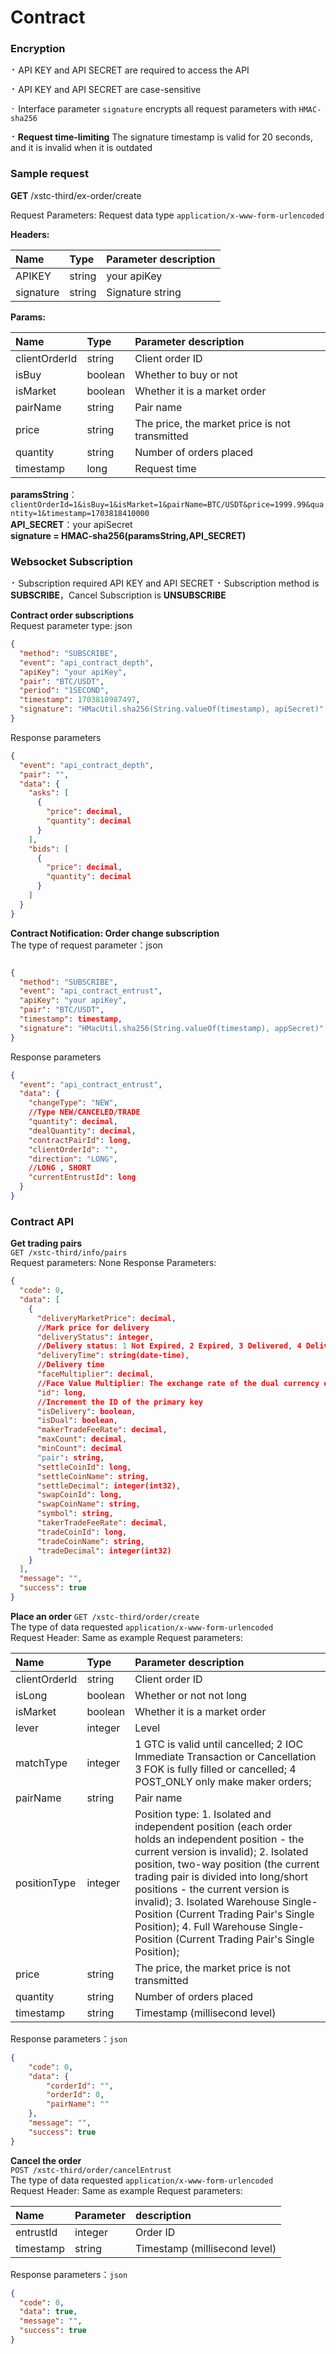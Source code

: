 # Contract

### Encryption

**᛫** API KEY and API SECRET are required to access the API

**᛫** API KEY and API SECRET are case-sensitive

᛫ Interface parameter `signature` encrypts all request parameters with `HMAC-sha256`

**᛫ Request time-limiting** The signature timestamp is valid for 20 seconds, and it is invalid when it is outdated

### Sample request

**GET** /xstc-third/ex-order/create

Request Parameters: Request data type `application/x-www-form-urlencoded`

**Headers:**

| Name      | Type   | Parameter description        |
|:----------|:-------|:------------|
| APIKEY    | string | your apiKey |
| signature | string | Signature string       |

**Params:**

| Name      | Type   | Parameter description        |
|:--------------|:--------|:---------|
| clientOrderId | string  | Client order ID  |
| isBuy         | boolean | Whether to buy or not      |
| isMarket      | boolean | Whether it is a market order   |
| pairName      | string  | Pair name    |
| price         | string  | The price, the market price is not transmitted |
| quantity      | string  | Number of orders placed     |
| timestamp     | long    | Request time     |

**paramsString**：`clientOrderId=1&isBuy=1&isMarket=1&pairName=BTC/USDT&price=1999.99&quantity=1&timestamp=1703818410000`  
**API_SECRET**：your apiSecret  
**signature = HMAC-sha256(paramsString,API_SECRET)**

### Websocket Subscription

**᛫** Subscription required API KEY and API SECRET
**᛫** Subscription method is **SUBSCRIBE**，Cancel Subscription is **UNSUBSCRIBE**

**Contract order subscriptions**  
Request parameter type: json

```json
{
  "method": "SUBSCRIBE",
  "event": "api_contract_depth",
  "apiKey": "your apiKey",
  "pair": "BTC/USDT",
  "period": "1SECOND",
  "timestamp": 1703818987497,
  "signature": "HMacUtil.sha256(String.valueOf(timestamp), apiSecret)"
}
```

Response parameters

```json
{
  "event": "api_contract_depth",
  "pair": "",
  "data": {
    "asks": [
      {
        "price": decimal,
        "quantity": decimal
      }
    ],
    "bids": [
      {
        "price": decimal,
        "quantity": decimal
      }
    ]
  }
}
```

**Contract Notification: Order change subscription**  
The type of request parameter：json

```json

{
  "method": "SUBSCRIBE",
  "event": "api_contract_entrust",
  "apiKey": "your apiKey",
  "pair": "BTC/USDT",
  "timestamp": timestamp,
  "signature": "HMacUtil.sha256(String.valueOf(timestamp), appSecret)"
}
```

Response parameters

```json
{
  "event": "api_contract_entrust",
  "data": {
    "changeType": "NEW",
    //Type NEW/CANCELED/TRADE
    "quantity": decimal,
    "dealQuantity": decimal,
    "contractPairId": long,
    "clientOrderId": "",
    "direction": "LONG",
    //LONG , SHORT
    "currentEntrustId": long
  }
}
```

### Contract API

**Get trading pairs**  
`GET /xstc-third/info/pairs`   
Request parameters: None
Response Parameters:

```json
{
  "code": 0,
  "data": [
    {
      "deliveryMarketPrice": decimal,
      //Mark price for delivery	
      "deliveryStatus": integer,
      //Delivery status: 1 Not Expired, 2 Expired, 3 Delivered, 4 Delivery Completed；	
      "deliveryTime": string(date-time),
      //Delivery time
      "faceMultiplier": decimal,
      //Face Value Multiplier: The exchange rate of the dual currency exchange currency, the currency exchange price/transaction currency price, which cannot be modified
      "id": long,
      //Increment the ID of the primary key
      "isDelivery": boolean,
      "isDual": boolean,
      "makerTradeFeeRate": decimal,
      "maxCount": decimal,
      "minCount": decimal
      "pair": string,
      "settleCoinId": long,
      "settleCoinName": string,
      "settleDecimal": integer(int32),
      "swapCoinId": long,
      "swapCoinName": string,
      "symbol": string,
      "takerTradeFeeRate": decimal,
      "tradeCoinId": long,
      "tradeCoinName": string,
      "tradeDecimal": integer(int32)
    }
  ],
  "message": "",
  "success": true
}
```

**Place an order**
`GET /xstc-third/order/create `  
The type of data requested `application/x-www-form-urlencoded`  
Request Header: Same as example
Request parameters:

| Name      | Type   | Parameter description                                                                       |
|:--------------|:---------|:--------------------------------------------------------------------------------------------|
| clientOrderId | string	  | Client order ID                                                                             |
| isLong        | boolean  | 	Whether or not not long		                                                                  |
| isMarket      | boolean  | 	Whether it is a market order		                                                             |
| lever         | integer  | 	Level                                                                                      |
| matchType     | integer	 | 1 GTC is valid until cancelled; 2 IOC Immediate Transaction or Cancellation 3 FOK is fully filled or cancelled; 4 POST_ONLY only make maker orders;                             |
| pairName      | string	  | Pair name                                                                                       |
| positionType  | integer  | 	Position type: 1. Isolated and independent position (each order holds an independent position - the current version is invalid); 2. Isolated position, two-way position (the current trading pair is divided into long/short positions - the current version is invalid); 3. Isolated Warehouse Single-Position (Current Trading Pair's Single Position); 4. Full Warehouse Single-Position (Current Trading Pair's Single Position);	 |	
| price         | string	  | The price, the market price is not transmitted                                                                                   |	
| quantity      | string	  | Number of orders placed		                                                                                      |
| timestamp     | string   | 	Timestamp (millisecond level)                                                                             |

Response parameters：`json`
```json
{
	"code": 0,
	"data": {
		"corderId": "", 
		"orderId": 0, 
		"pairName": "" 
	},
	"message": "",
	"success": true
}

```

**Cancel the order**  
`POST /xstc-third/order/cancelEntrust`  
The type of data requested `application/x-www-form-urlencoded`    
Request Header: Same as example
Request parameters:

| Name       | Parameter   | description                                                                            |
|:-----------|:--------|:-----|
| entrustId	 | integer |Order ID|
| timestamp  | string	 |Timestamp (millisecond level)|

Response parameters：`json`
```json
{
  "code": 0,
  "data": true,
  "message": "",
  "success": true
}
```